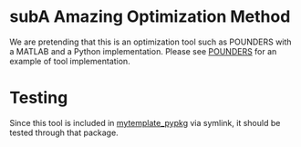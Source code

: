 subA Amazing Optimization Method
======================================
We are pretending that this is an optimization tool such as POUNDERS with a MATLAB and a Python implementation.  Please see [POUNDERS](https://github.com/POptUS/IBCDFO/blob/main/pounders) for an example of tool implementation.

Testing
=======
Since this tool is included in [mytemplate_pypkg](https://github.com/jared321/mytemplate/tree/main/mytemplate_pypkg/src/mytemplate) via symlink, it should be tested through that package.
